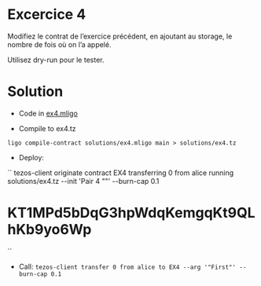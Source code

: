 # Excercice 4

Modifiez le contrat de l’exercice précédent, en ajoutant au storage, le nombre de fois où on l’a appelé.

Utilisez dry-run pour le tester.

# Solution

- Code in [ex4.mligo](ex4.mligo)

- Compile to ex4.tz

``
ligo compile-contract solutions/ex4.mligo main > solutions/ex4.tz
``

- Deploy:

``
tezos-client originate contract EX4 transferring 0 from alice running solutions/ex4.tz --init 'Pair 4 ""' --burn-cap 0.1
# KT1MPd5bDqG3hpWdqKemgqKt9QLhKb9yo6Wp
``

- Call:
``
tezos-client transfer 0 from alice to EX4 --arg '"First"' --burn-cap 0.1
``